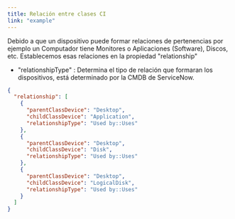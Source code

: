```yaml
---
title: Relación entre clases CI
link: "example"
---
```


Debido a que un dispositivo puede formar relaciones de pertenencias por ejemplo un Computador tiene Monitores o Aplicaciones (Software), Discos, etc. Establecemos esas relaciones en la propiedad "relationship" 

+ "relationshipType" : Determina el tipo de relación que formaran los dispositivos, está determinado por la CMDB de ServiceNow.

```json
{
  "relationship": [
    {
      "parentClassDevice": "Desktop",
      "childClassDevice": "Application",
      "relationshipType": "Used by::Uses"
    },
    {
      "parentClassDevice": "Desktop",
      "childClassDevice": "Disk",
      "relationshipType": "Used by::Uses"
    },
    {
      "parentClassDevice": "Desktop",
      "childClassDevice": "LogicalDisk",
      "relationshipType": "Used by::Uses"
    }
  ]
}
```
